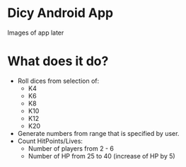 # Dicy Android App

Images of app later

# What does it do?
* Roll dices from selection of:
  * K4
  * K6
  * K8
  * K10
  * K12
  * K20
* Generate numbers from range that is specified by user.
* Count HitPoints/Lives:
  * Number of players from 2 - 6
  * Number of HP from 25 to 40 (increase of HP by 5)
